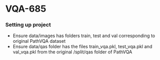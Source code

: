# VQA-685

### Setting up project

* Ensure data/images has folders train, test and val corresponding to original PathVQA dataset
* Ensure data/qas folder has the files train_vqa.pkl, test_vqa.pkl and val_vqa.pkl from the original /split/qas folder of PathVQA